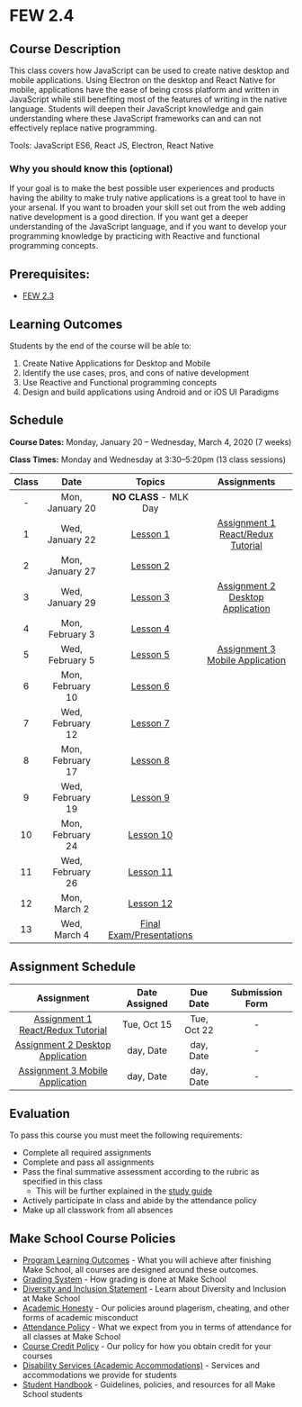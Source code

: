 # FEW 2.4

## Course Description

This class covers how JavaScript can be used to create native desktop and mobile applications.  Using Electron on the desktop and React Native for mobile, applications have the ease of being cross platform and written in JavaScript while still benefiting most of the features of writing in the native language.  Students will deepen their JavaScript knowledge and gain understanding where these JavaScript frameworks can and can not effectively replace native programming.

Tools: JavaScript ES6, React JS, Electron, React Native

### Why you should know this (optional)

If your goal is to make the best possible user experiences and products having the ability to make truly native applications is a great tool to have in your arsenal. If you want to broaden your skill set out from the web adding native development is a good direction. If you want get a deeper understanding of the JavaScript language, and if you want to develop your programming knowledge by practicing with Reactive and functional programming concepts. 

## Prerequisites:  

- [FEW 2.3](https://github.com/Make-School-Courses/FEW-2.3-Single-Page-Web-Applications)

## Learning Outcomes

Students by the end of the course will be able to:

1. Create Native Applications for Desktop and Mobile
1. Identify the use cases, pros, and cons of native development
1. Use Reactive and Functional programming concepts
1. Design and build applications using Android and or iOS UI Paradigms

## Schedule
**Course Dates:** Monday, January 20 – Wednesday, March 4, 2020 (7 weeks)

**Class Times:** Monday and Wednesday at 3:30–5:20pm (13 class sessions)

| Class | Date | Topics | Assignments |
|:-----:|:----:|:------:|:-----------:|
|  - |  Mon, January 20 | **NO CLASS** - MLK Day |  |
|  1 |  Wed, January 22 | [Lesson 1](Lessons/Lesson-01.md) | [Assignment 1 React/Redux Tutorial](Assignments/Assignment-1-react-redux.md) |
|  2 |  Mon, January 27 | [Lesson 2](Lessons/Lesson-02.md) |  |
|  3 |  Wed, January 29 | [Lesson 3](Lessons/Lesson-03.md) | [Assignment 2 Desktop Application](Assignments/Assignment-2-desktop-app.md) |
|  4 |  Mon, February 3 | [Lesson 4](Lessons/Lesson-04.md) |  |
|  5 |  Wed, February 5 | [Lesson 5](Lessons/Lesson-05.md) | [Assignment 3 Mobile Application](Assignments/Assignment-3-mobile-app.md) |
|  6 |  Mon, February 10| [Lesson 6](Lessons/Lesson-06.md) |  |
|  7 |  Wed, February 12| [Lesson 7](Lessons/Lesson-07.md) |  |
|  8 |  Mon, February 17| [Lesson 8](Lessons/Lesson-08.md) |  |
|  9 |  Wed, February 19| [Lesson 9](Lessons/Lesson-09.md) |  |
| 10 |  Mon, February 24| [Lesson 10](Lessons/Lesson-10.md)|  |
| 11 |  Wed, February 26| [Lesson 11](Lessons/Lesson-11.md)|  |
| 12 |  Mon, March 2    | [Lesson 12](Lessons/Lesson-12.md)|  |
| 13 |  Wed, March 4    | [Final Exam/Presentations](Lessons/Lesson-14.md) |  |

## Assignment Schedule 

| Assignment | Date Assigned | Due Date | Submission Form |
|:----------:|:-------------:|:--------:|:---------------:|
| [Assignment 1 React/Redux Tutorial](Assignments/Assignment-1-react-redux.md) | Tue, Oct 15 | Tue, Oct 22 | - |
| [Assignment 2 Desktop Application](Assignments/Assignment-2-desktop-app.md) | day, Date | day, Date | - |
| [Assignment 3 Mobile Application](Assignments/Assignment-3-mobile-app.md) | day, Date | day, Date | - |

## Evaluation

To pass this course you must meet the following requirements:

- Complete all required assignments 
- Complete and pass all assignments
- Pass the final summative assessment according to the rubric as specified in this class
    - This will be further explained in the [study guide](ADD_STUDY_GUIDE_LNK)
- Actively participate in class and abide by the attendance policy
- Make up all classwork from all absences

## Make School Course Policies

- [Program Learning Outcomes](https://make.sc/program-learning-outcomes) - What you will achieve after finishing Make School, all courses are designed around these outcomes.
- [Grading System](https://make.sc/grading-system) - How grading is done at Make School
- [Diversity and Inclusion Statement](https://make.sc/diversity-and-inclusion-statement) - Learn about Diversity and Inclusion at Make School
- [Academic Honesty](https://make.sc/academic-honesty-policy) - Our policies around plagerism, cheating, and other forms of academic misconduct 
- [Attendance Policy](https://make.sc/attendance-policy) - What we expect from you in terms of attendance for all classes at Make School
- [Course Credit Policy](https://make.sc/course-credit-policy) - Our policy for how you obtain credit for your courses
- [Disability Services (Academic Accommodations)](https://make.sc/disability-services) - Services and accommodations we provide for students
- [Student Handbook](https://make.sc/student-handbook) - Guidelines, policies, and resources for all Make School students
